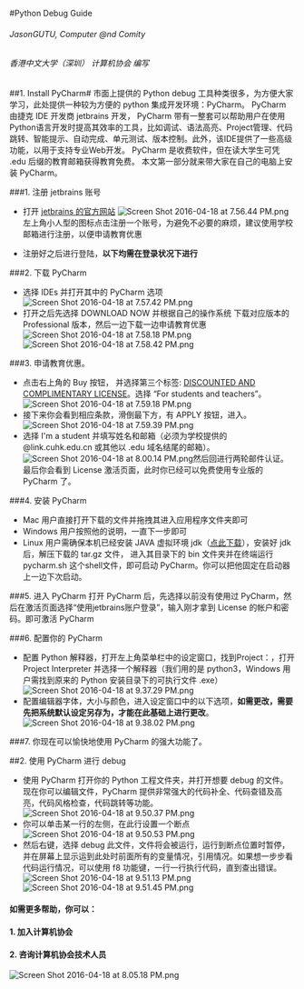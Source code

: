 #Python Debug Guide
###### JasonGUTU, Computer @nd Comity ######
###### 香港中文大学（深圳） 计算机协会 编写


##1. Install PyCharm#
市面上提供的 Python debug 工具种类很多，为方便大家学习，此处提供一种较为方便的 python 集成开发环境：PyCharm。 PyCharm 由捷克 IDE 开发商 jetbrains 开发， PyCharm 带有一整套可以帮助用户在使用Python语言开发时提高其效率的工具，比如调试、语法高亮、Project管理、代码跳转、智能提示、自动完成、单元测试、版本控制。此外，该IDE提供了一些高级功能，以用于支持专业Web开发。 PyCharm 是收费软件，但在读大学生可凭 .edu 后缀的教育邮箱获得教育免费。 本文第一部分就来带大家在自己的电脑上安装 PyCharm。

###1. 注册 jetbrains 账号
- 打开 [jetbrains 的官方网站](http://www.jetbrains.com/)
![Screen Shot 2016-04-18 at 7.56.44 PM.png](https://github.com/computercomity/PythonDebugGuide/blob/master/Screen%20Shot%202016-04-18%20at%207.56.44%20PM.png?raw=true)左上角小人型的图标点击注册一个账号，为避免不必要的麻烦，建议使用学校邮箱进行注册，以便申请教育优惠

- 注册好之后进行登陆，**以下均需在登录状况下进行**

###2. 下载 PyCharm
- 选择 IDEs 并打开其中的 PyCharm 选项![Screen Shot 2016-04-18 at 7.57.42 PM.png](https://github.com/computercomity/PythonDebugGuide/blob/master/Screen%20Shot%202016-04-18%20at%207.57.42%20PM.png?raw=true)
- 打开之后先选择 DOWNLOAD NOW 并根据自己的操作系统 下载对应版本的 Professional 版本，然后一边下载一边申请教育优惠![Screen Shot 2016-04-18 at 7.58.18 PM.png](https://github.com/computercomity/PythonDebugGuide/blob/master/Screen%20Shot%202016-04-18%20at%207.58.18%20PM.png?raw=true)![Screen Shot 2016-04-18 at 7.58.42 PM.png](https://github.com/computercomity/PythonDebugGuide/blob/master/Screen%20Shot%202016-04-18%20at%207.58.42%20PM.png?raw=true)

###3. 申请教育优惠。
- 点击右上角的 Buy 按钮， 并选择第三个标签: [DISCOUNTED AND COMPLIMENTARY LICENSE](https://www.jetbrains.com/pycharm/buy/#edition=discounts)。选择 “For students and teachers”。![Screen Shot 2016-04-18 at 7.59.18 PM.png](https://github.com/computercomity/PythonDebugGuide/blob/master/Screen%20Shot%202016-04-18%20at%207.59.18%20PM.png?raw=true)
- 接下来你会看到相应条款，滑倒最下方，有 APPLY 按钮，进入。![Screen Shot 2016-04-18 at 7.59.39 PM.png](https://github.com/computercomity/PythonDebugGuide/blob/master/Screen%20Shot%202016-04-18%20at%207.59.39%20PM.png?raw=true)
- 选择 I'm a student 并填写姓名和邮箱（必须为学校提供的 @link.cuhk.edu.cn 或其他以 .edu 域名结尾的邮箱）。![Screen Shot 2016-04-18 at 8.00.14 PM.png](https://github.com/computercomity/PythonDebugGuide/blob/master/Screen%20Shot%202016-04-18%20at%208.00.14%20PM.png?raw=true)然后回进行两轮邮件认证。最后你会看到 License 激活页面，此时你已经可以免费使用专业版的 PyCharm 了。

###4. 安装 PyCharm
- Mac 用户直接打开下载的文件并拖拽其进入应用程序文件夹即可
- Windows 用户按照他的说明，一直下一步即可
- Linux 用户需确保本机已经安装 JAVA 虚拟环境 jdk（[点此下载](http://www.oracle.com/technetwork/java/javase/downloads/index-jsp-138363.html)），安装好 jdk 后，解压下载的 tar.gz 文件， 进入其目录下的 bin 文件夹并在终端运行 pycharm.sh 这个shell文件，即可启动 PyCharm。你可以把他固定在启动器上一边下次启动。

###5. 进入 PyCharm
打开 PyCharm 后，先选择以前没有使用过 PyCharm，然后在激活页面选择“使用jetbrains账户登录”，输入刚才拿到 License 的帐户和密码。即可激活 PyCharm

###6. 配置你的 PyCharm
- 配置 Python 解释器，打开左上角菜单栏中的设定窗口，找到Project：，打开Project Interpreter 并选择一个解释器（我们用的是 python3，Windows 用户需找到原来的 Python 安装目录下的可执行文件 .exe）![Screen Shot 2016-04-18 at 9.37.29 PM.png](https://github.com/computercomity/PythonDebugGuide/blob/master/Screen%20Shot%202016-04-18%20at%209.37.29%20PM.png?raw=true)
- 配置编辑器字体，大小与颜色，进入设定窗口中的以下选项，**如需更改，需要先把系统默认设定另存为，才能在此基础上进行更改**。![Screen Shot 2016-04-18 at 9.38.02 PM.png](https://github.com/computercomity/PythonDebugGuide/blob/master/Screen%20Shot%202016-04-18%20at%209.38.02%20PM.png?raw=true)

###7. 你现在可以愉快地使用 PyCharm 的强大功能了。

##2. 使用 PyCharm 进行 debug

- 使用 PyCharm 打开你的 Python 工程文件夹，并打开想要 debug 的文件。现在你可以编辑文件，PyCharm 提供非常强大的代码补全、代码查错及高亮，代码风格检查，代码跳转等功能。![Screen Shot 2016-04-18 at 9.50.37 PM.png](https://github.com/computercomity/PythonDebugGuide/blob/master/Screen%20Shot%202016-04-18%20at%209.50.37%20PM.png?raw=true)
- 你可以单击某一行的左侧，在此行设置一个断点![Screen Shot 2016-04-18 at 9.50.53 PM.png](https://github.com/computercomity/PythonDebugGuide/blob/master/Screen%20Shot%202016-04-18%20at%209.50.53%20PM.png?raw=true)
- 然后右键，选择 debug 此文件，文件将会被运行，运行到断点位置时暂停，并在屏幕上显示运到此处时前面所有的变量情况，引用情况。如果想一步步看代码运行情况，可以使用 f8 功能键，一行一行执行代码，直到查出错误。![Screen Shot 2016-04-18 at 9.51.13 PM.png](https://github.com/computercomity/PythonDebugGuide/blob/master/Screen%20Shot%202016-04-18%20at%209.51.13%20PM.png?raw=true)![Screen Shot 2016-04-18 at 9.51.45 PM.png](https://github.com/computercomity/PythonDebugGuide/blob/master/Screen%20Shot%202016-04-18%20at%209.51.45%20PM.png?raw=true)

#### 如需更多帮助，你可以：
#### 1. 加入计算机协会
#### 2. 咨询计算机协会技术人员

![Screen Shot 2016-04-18 at 8.05.18 PM.png](https://github.com/computercomity/PythonDebugGuide/blob/master/Screen%20Shot%202016-04-18%20at%208.05.18%20PM.png?raw=true)
